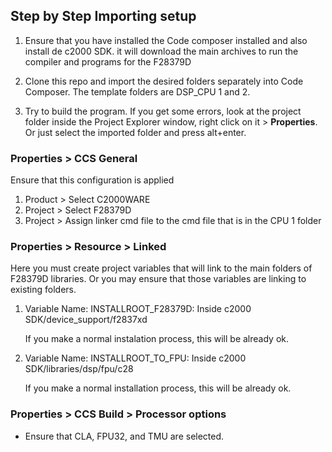 ## Step by Step Importing setup

1. Ensure that you have installed the Code composer installed and also install de c2000 SDK. it will download the main archives to run the compiler and programs for the F28379D

2. Clone this repo and import the desired folders separately into Code Composer. The template folders are DSP_CPU 1 and 2.

3. Try to build the program. If you get some errors, look at the project folder inside the Project Explorer window, right click on it > **Properties**. Or just select the imported folder and press alt+enter.

### Properties > CCS General

Ensure that this configuration is applied

1. Product > Select C2000WARE
2. Project > Select F28379D
3. Project > Assign linker cmd file to the cmd file that is in the CPU 1 folder

### Properties > Resource > Linked

Here you must create project variables that will link to the main folders of F28379D libraries. Or you may ensure that those variables are linking to existing folders.

1. 	Variable Name: INSTALLROOT_F28379D: Inside c2000 SDK/device_support/f2837xd

	If you make a normal instalation process, this will be already ok.

2. 	Variable Name: INSTALLROOT_TO_FPU: Inside c2000 SDK/libraries/dsp/fpu/c28

	If you make a normal installation process, this will be already ok.

### Properties > CCS Build > Processor options

* 	Ensure that CLA, FPU32, and TMU are selected.
